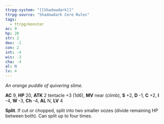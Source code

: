 ```yaml
---
ttrpg-system: "[[Shadowdark]]"
ttrpg-source: "Shadowdark Core Rules"
tags:
  - ttrpg/monster
ac: 9
hp: 20
str: 2
dex: -1
con: 2
int: -4
wis: -3
cha: -4
al: N
lv: 4
---
```


_An orange puddle of quivering slime._

**AC** 9, **HP** 20, **ATK** 2 tentacle +3 (1d6), **MV** near (climb), **S** +2, **D** -1, **C** +2, **I** -4, **W** -3, **Ch** -4, **AL** N, **LV** 4

**Split**. If cut or chopped, split into two smaller oozes (divide remaining HP between both). Can split up to four times.

